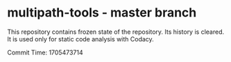 # multipath-tools - master branch

This repository contains frozen state of the repository.
Its history is cleared. It is used only for static code
analysis with Codacy.

Commit Time: 1705473714